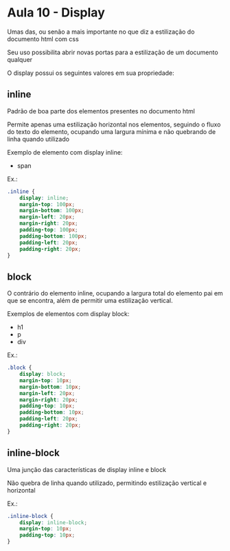 # Aula 10 - Display
Umas das, ou senão a mais importante no que diz a estilização do documento html com css

Seu uso possibilita abrir novas portas para a estilização de um documento qualquer

O display possui os seguintes valores em sua propriedade:

## inline
Padrão de boa parte dos elementos presentes no documento html

Permite apenas uma estilização horizontal nos elementos, seguindo o fluxo do texto do elemento, ocupando uma largura 
mínima e não quebrando de linha quando utilizado

Exemplo de elemento com display inline:
- span

Ex.:
``` css
.inline {
    display: inline;
    margin-top: 100px;
    margin-bottom: 100px;
    margin-left: 20px;
    margin-right: 20px;
    padding-top: 100px;
    padding-bottom: 100px;
    padding-left: 20px;
    padding-right: 20px;
}
```

## block
O contrário do elemento inline, ocupando a largura total do elemento pai em que se encontra, além de permitir uma 
estilização vertical.

Exemplos de elementos com display block:
- h1
- p
- div

Ex.:
``` css
.block {
    display: block;
    margin-top: 10px;
    margin-bottom: 10px;
    margin-left: 20px;
    margin-right: 20px;
    padding-top: 10px;
    padding-bottom: 10px;
    padding-left: 20px;
    padding-right: 20px;
}
```

## inline-block
Uma junção das características de display inline e block

Não quebra de linha quando utilizado, permitindo estilização vertical e horizontal

Ex.:
``` css
.inline-block {
    display: inline-block;
    margin-top: 10px;
    padding-top: 10px;
}
```